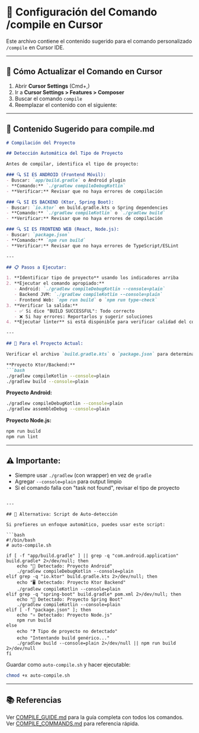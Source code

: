 # 📝 Configuración del Comando /compile en Cursor

Este archivo contiene el contenido sugerido para el comando personalizado `/compile` en Cursor IDE.

---

## 🔧 Cómo Actualizar el Comando en Cursor

1. Abrir **Cursor Settings** (Cmd+,)
2. Ir a **Cursor Settings > Features > Composer**
3. Buscar el comando `compile`
4. Reemplazar el contenido con el siguiente:

---

## 📄 Contenido Sugerido para compile.md

```markdown
# Compilación del Proyecto

## Detección Automática del Tipo de Proyecto

Antes de compilar, identifica el tipo de proyecto:

### 🔍 SI ES ANDROID (Frontend Móvil):
- Buscar: `app/build.gradle` o Android plugin
- **Comando:** `./gradlew compileDebugKotlin`
- **Verificar:** Revisar que no haya errores de compilación

### 🔍 SI ES BACKEND (Ktor, Spring Boot):
- Buscar: `io.ktor` en build.gradle.kts o Spring dependencies
- **Comando:** `./gradlew compileKotlin` o `./gradlew build`
- **Verificar:** Revisar que no haya errores de compilación

### 🔍 SI ES FRONTEND WEB (React, Node.js):
- Buscar: `package.json`
- **Comando:** `npm run build`
- **Verificar:** Revisar que no haya errores de TypeScript/ESLint

---

## 📋 Pasos a Ejecutar:

1. **Identificar tipo de proyecto** usando los indicadores arriba
2. **Ejecutar el comando apropiado:**
   - Android: `./gradlew compileDebugKotlin --console=plain`
   - Backend JVM: `./gradlew compileKotlin --console=plain`
   - Frontend Web: `npm run build` o `npm run type-check`
3. **Verificar la salida:**
   - ✅ Si dice "BUILD SUCCESSFUL": Todo correcto
   - ❌ Si hay errores: Reportarlos y sugerir soluciones
4. **Ejecutar linter** si está disponible para verificar calidad del código

---

## 🎯 Para el Proyecto Actual:

Verificar el archivo `build.gradle.kts` o `package.json` para determinar el tipo.

**Proyecto Ktor/Backend:**
```bash
./gradlew compileKotlin --console=plain
./gradlew build --console=plain
```

**Proyecto Android:**
```bash
./gradlew compileDebugKotlin --console=plain
./gradlew assembleDebug --console=plain
```

**Proyecto Node.js:**
```bash
npm run build
npm run lint
```

---

## ⚠️ Importante:
- Siempre usar `./gradlew` (con wrapper) en vez de `gradle`
- Agregar `--console=plain` para output limpio
- Si el comando falla con "task not found", revisar el tipo de proyecto
```

---

## 🔄 Alternativa: Script de Auto-detección

Si prefieres un enfoque automático, puedes usar este script:

```bash
#!/bin/bash
# auto-compile.sh

if [ -f "app/build.gradle" ] || grep -q "com.android.application" build.gradle* 2>/dev/null; then
    echo "📱 Detectado: Proyecto Android"
    ./gradlew compileDebugKotlin --console=plain
elif grep -q "io.ktor" build.gradle.kts 2>/dev/null; then
    echo "🖥️ Detectado: Proyecto Ktor Backend"
    ./gradlew compileKotlin --console=plain
elif grep -q "spring-boot" build.gradle* pom.xml 2>/dev/null; then
    echo "🌱 Detectado: Proyecto Spring Boot"
    ./gradlew compileKotlin --console=plain
elif [ -f "package.json" ]; then
    echo "⚛️ Detectado: Proyecto Node.js"
    npm run build
else
    echo "❓ Tipo de proyecto no detectado"
    echo "Intentando build genérico..."
    ./gradlew build --console=plain 2>/dev/null || npm run build 2>/dev/null
fi
```

Guardar como `auto-compile.sh` y hacer ejecutable:
```bash
chmod +x auto-compile.sh
```

---

## 📚 Referencias

Ver [COMPILE_GUIDE.md](./COMPILE_GUIDE.md) para la guía completa con todos los comandos.
Ver [COMPILE_COMMANDS.md](./COMPILE_COMMANDS.md) para referencia rápida.

